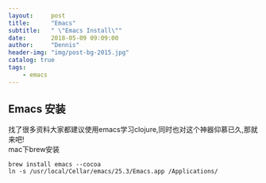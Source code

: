 ```yaml
---
layout:     post
title:      "Emacs"
subtitle:   " \"Emacs Install\""
date:       2018-05-09 09:09:00
author:     "Dennis"
header-img: "img/post-bg-2015.jpg"
catalog: true
tags:
    - emacs
---
```


## Emacs 安装  
找了很多资料大家都建议使用emacs学习clojure,同时也对这个神器仰慕已久,那就来吧!  
mac下brew安装  

    brew install emacs --cocoa
    ln -s /usr/local/Cellar/emacs/25.3/Emacs.app /Applications/
